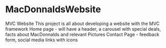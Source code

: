 # MacDonnaldsWebsite
 MVC Website
 This project is all about developing a website with the MVC framework
 Home page - will have a header, a carousel with special deals, facts about MacDonnalds and relevant Pictures
 Contact Page - feedback form, social media links with icons
